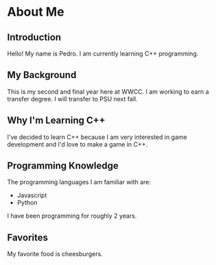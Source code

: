 # About Me

## Introduction

Hello! My name is Pedro. I am currently learning C++ programming.

## My Background

This is my second and final year here at WWCC. I am working to earn a transfer degree. I will transfer to PSU next fall.

## Why I'm Learning C++

I've decided to learn C++ because I am very interested in game development and I'd love to make a game in C++.

## Programming Knowledge

The programming languages I am familiar with are:

- Javascript
- Python


I have been programming for roughly 2 years.

## Favorites

My favorite food is cheesburgers.